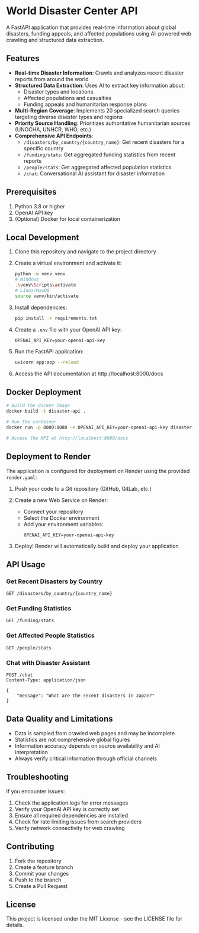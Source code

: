 # World Disaster Center API

A FastAPI application that provides real-time information about global disasters, funding appeals, and affected populations using AI-powered web crawling and structured data extraction.

## Features

- **Real-time Disaster Information**: Crawls and analyzes recent disaster reports from around the world
- **Structured Data Extraction**: Uses AI to extract key information about:
  - Disaster types and locations
  - Affected populations and casualties
  - Funding appeals and humanitarian response plans
- **Multi-Region Coverage**: Implements 20 specialized search queries targeting diverse disaster types and regions
- **Priority Source Handling**: Prioritizes authoritative humanitarian sources (UNOCHA, UNHCR, WHO, etc.)
- **Comprehensive API Endpoints**:
  - `/disasters/by_country/{country_name}`: Get recent disasters for a specific country
  - `/funding/stats`: Get aggregated funding statistics from recent reports
  - `/people/stats`: Get aggregated affected population statistics
  - `/chat`: Conversational AI assistant for disaster information

## Prerequisites

1. Python 3.8 or higher
2. OpenAI API key
3. (Optional) Docker for local containerization

## Local Development

1. Clone this repository and navigate to the project directory

2. Create a virtual environment and activate it:
   ```bash
   python -m venv venv
   # Windows
   .\venv\Scripts\activate
   # Linux/MacOS
   source venv/bin/activate
   ```

3. Install dependencies:
   ```bash
   pip install -r requirements.txt
   ```

4. Create a `.env` file with your OpenAI API key:
   ```
   OPENAI_API_KEY=your-openai-api-key
   ```

5. Run the FastAPI application:
   ```bash
   uvicorn app:app --reload
   ```

6. Access the API documentation at http://localhost:8000/docs

## Docker Deployment

```bash
# Build the Docker image
docker build -t disaster-api .

# Run the container
docker run -p 8080:8080 -e OPENAI_API_KEY=your-openai-api-key disaster-api

# Access the API at http://localhost:8080/docs
```

## Deployment to Render

The application is configured for deployment on Render using the provided `render.yaml`:

1. Push your code to a Git repository (GitHub, GitLab, etc.)

2. Create a new Web Service on Render:
   - Connect your repository
   - Select the Docker environment
   - Add your environment variables:
     ```
     OPENAI_API_KEY=your-openai-api-key
     ```

3. Deploy! Render will automatically build and deploy your application

## API Usage

### Get Recent Disasters by Country
```http
GET /disasters/by_country/{country_name}
```

### Get Funding Statistics
```http
GET /funding/stats
```

### Get Affected People Statistics
```http
GET /people/stats
```

### Chat with Disaster Assistant
```http
POST /chat
Content-Type: application/json

{
    "message": "What are the recent disasters in Japan?"
}
```

## Data Quality and Limitations

- Data is sampled from crawled web pages and may be incomplete
- Statistics are not comprehensive global figures
- Information accuracy depends on source availability and AI interpretation
- Always verify critical information through official channels

## Troubleshooting

If you encounter issues:

1. Check the application logs for error messages
2. Verify your OpenAI API key is correctly set
3. Ensure all required dependencies are installed
4. Check for rate limiting issues from search providers
5. Verify network connectivity for web crawling

## Contributing

1. Fork the repository
2. Create a feature branch
3. Commit your changes
4. Push to the branch
5. Create a Pull Request

## License

This project is licensed under the MIT License - see the LICENSE file for details.
